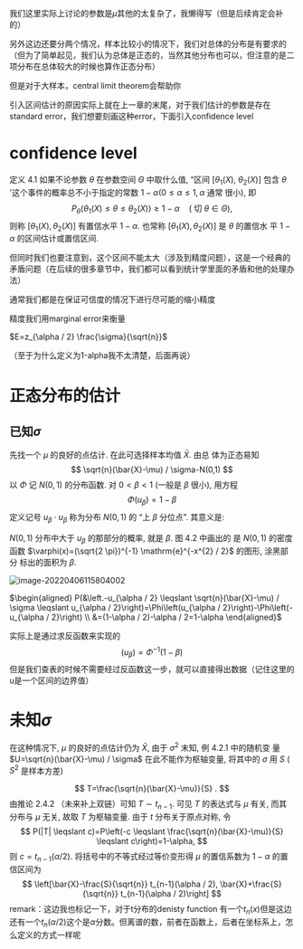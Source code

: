 我们这里实际上讨论的参数是$\mu$其他的太复杂了，我懒得写（但是后续肯定会补的）

另外这边还要分两个情况，样本比较小的情况下，我们对总体的分布是有要求的（但为了简单起见，我们认为总体是正态的，当然其他分布也可以，但注意的是二项分布在总体较大的时候也算作正态分布）

但是对于大样本，central limit theorem会帮助你

引入区间估计的原因实际上就在上一章的末尾，对于我们估计的参数是存在standard error，我们想要刻画这种error，下面引入confidence level

# confidence level

定义 4.1 如果不论参数 $\theta$ 在参数空间 $\Theta$ 中取什么值, “区间 $\left[\theta_{1}(X)\right.$, $\left.\theta_{2}(X)\right]$ 包含 $\theta$ '这个事件的概率总不小于指定的常数 $1-\alpha(0 \leqslant \alpha \leqslant 1, \alpha$ 通常 很小), 即
$$
P_{\theta}\left(\theta_{1}(X) \leqslant \theta \leqslant \theta_{2}(X)\right) \geqslant 1-\alpha \quad(\text { 切 } \theta \in \Theta),
$$
则称 $\left[\theta_{1}(X), \theta_{2}(X)\right]$ 有置信水平 $1-\alpha$. 也常称 $\left[\theta_{1}(X), \theta_{2}(X)\right]$ 是 $\theta$ 的置信水 平 $1-\alpha$ 的区间估计或置信区间.

但同时我们也要注意到，这个区间不能太大（涉及到精度问题），这是一个经典的矛盾问题（在后续的很多章节中，我们都可以看到统计学里面的矛盾和他的处理办法）

通常我们都是在保证可信度的情况下进行尽可能的缩小精度

精度我们用marginal error来衡量

$E=z_{\alpha / 2} \frac{\sigma}{\sqrt{n}}$

（至于为什么定义为1-alpha我不太清楚，后面再说）

# 正态分布的估计

## 已知$\sigma$

先找一个 $\mu$ 的良好的点估计. 在此可选择样本均值 $\bar{X}$. 由总 体为正态易知
$$
\sqrt{n}(\bar{X}-\mu) / \sigma-N(0,1)
$$
以 $\Phi$ 记 $N(0,1)$ 的分布函数. 对 $0<\beta<1$ (一般是 $\beta$ 很小), 用方程
$$
\Phi\left(u_{\beta}\right)=1-\beta
$$
定义记号 $u_{\beta} \cdot u_{\beta}$ 称为分布 $N(0,1)$ 的 “上 $\beta$ 分位点”. 其意义是:

$N(0,1)$ 分布中大于 $u_{\beta}$ 的那部分的概率, 就是 $\beta$. 图 $4.2$ 中画出的 是 $N(0,1)$ 的密度函数 $\varphi(x)=(\sqrt{2 \pi})^{-1} \mathrm{e}^{-x^{2} / 2}$ 的图形, 涂黑部分 标出的面积为 $\beta$.

![image-20220406115804002](C:\Users\PRAGM\Documents\GitHub\math-wiki\概率统计\image-20220406115804002.png)

$\begin{aligned}
P(&\left.-u_{\alpha / 2} \leqslant \sqrt{n}(\bar{X}-\mu) / \sigma \leqslant u_{\alpha / 2}\right)=\Phi\left(u_{\alpha / 2}\right)-\Phi\left(-u_{\alpha / 2}\right) \\
&=(1-\alpha / 2)-\alpha / 2=1-\alpha
\end{aligned}$

实际上是通过求反函数来实现的
$$
\left(u_{\beta}\right)=\Phi^{-1}(1-\beta)
$$
但是我们查表的时候不需要经过反函数这一步，就可以直接得出数据（记住这里的u是一个区间的边界值）

# 未知$\sigma$

在这种情况下, $\mu$ 的良好的点估计仍为 $\bar{X}$, 由于 $\sigma^{2}$ 末知, 例 $4.2 .1$ 中的随机变 量 $U=\sqrt{n}(\bar{X}-\mu) / \sigma$ 在此不能作为枢轴变量, 将其中的 $\sigma$ 用 $S$ ( $S^{2}$ 是样本方差)

$$
T=\frac{\sqrt{n}(\bar{X}-\mu)}{S} .
$$
由推论 $2.4 .2$ （未来补上双链）可知 $T \sim t_{n-1}$. 可见 $T$ 的表达式与 $\mu$ 有关, 而其分布与 $\mu$ 无关, 故取 $T$ 为枢轴变量. 由于 $t$ 分布关于原点对称, 令
$$
P(|T| \leqslant c)=P\left(-c \leqslant \frac{\sqrt{n}(\bar{X}-\mu)}{S} \leqslant c\right)=1-\alpha,
$$
则 $c=t_{n-1}(\alpha / 2)$. 将括号中的不等式经过等价变形得 $\mu$ 的置信系数为 $1-\alpha$ 的置 信区间为
$$
\left[\bar{X}-\frac{S}{\sqrt{n}} t_{n-1}(\alpha / 2), \bar{X}+\frac{S}{\sqrt{n}} t_{n-1}(\alpha / 2)\right]
$$
remark：这边我也标记一下，对于t分布的denisty function 有一个$t_n(x)$但是这边还有一个$t_n(\alpha /2)$这个是$\alpha$分数。但离谱的数，前者在函数上，后者在坐标系上，怎么定义的方式一样呢